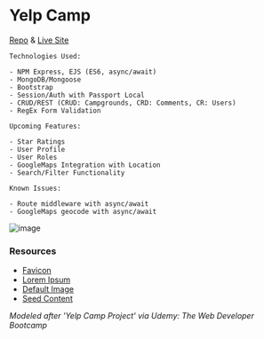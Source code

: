 # Yelp Camp

[Repo](https://github.com/cwithac/yelp_camp) & [Live Site](https://infinite-springs-32065.herokuapp.com/)


```
Technologies Used:

- NPM Express, EJS (ES6, async/await)
- MongoDB/Mongoose
- Bootstrap
- Session/Auth with Passport Local
- CRUD/REST (CRUD: Campgrounds, CRD: Comments, CR: Users)
- RegEx Form Validation
```

```
Upcoming Features:

- Star Ratings
- User Profile
- User Roles
- GoogleMaps Integration with Location
- Search/Filter Functionality
```

```
Known Issues:

- Route middleware with async/await
- GoogleMaps geocode with async/await
```

![image](https://i.imgur.com/RfyWPQf.png)

### Resources
- [Favicon](http://www.favicon.cc/?action=icon&file_id=900114)
- [Lorem Ipsum](http://www.bobrosslipsum.com/)
- [Default Image](https://pixabay.com/photo-548022/)
- [Seed Content](https://greatist.com/fitness/best-camping-united-states)

_Modeled after 'Yelp Camp Project' via Udemy: The Web Developer Bootcamp_
